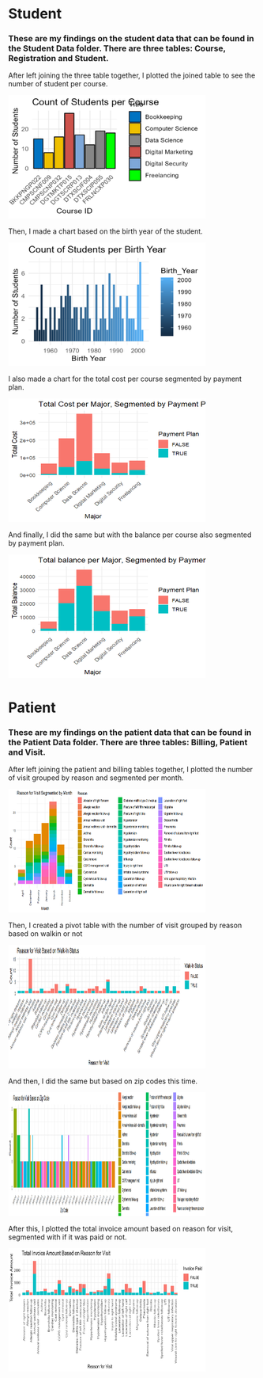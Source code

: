 # Student
### These are my findings on the student data that can be found in the Student Data folder. There are three tables: Course, Registration and Student. 

After left joining the three table together, I plotted the joined table to see the number of student per course.

<img src="Student Images/count_students.png" height = 250, width = 400>

Then, I made a chart based on the birth year of the student.

<img src="Student Images/count_students_birth.png" height = 250, width = 400>

I also made a chart for the total cost per course segmented by payment plan.

<img src="Student Images/Total Cost per Major.png" height = 250, width = 400>

And finally, I did the same but with the balance per course also segmented by payment plan.

<img src="Student Images/Total Balance per Major.png" height = 250, width = 400>


# Patient
### These are my findings on the patient data that can be found in the Patient Data folder. There are three tables: Billing, Patient and Visit.

After left joining the patient and billing tables together, I plotted the number of visit grouped by reason and segmented per month. 

<img src="Patient Images/Reason per Month.png" height = 250, width = 400>

Then, I created a pivot table with the number of visit grouped by reason based on walkin or not

<img src="Patient Images/Reason Based on Walkin.png" height = 250, width = 400>

And then, I did the same but based on zip codes this time.

<img src="Patient Images/Reason based on Zip.png" height = 250, width = 400>

After this, I plotted the total invoice amount based on reason for visit, segmented with if it was paid or not.

<img src="Patient Images/Total_Invoice_per_Reason.png" height = 250, width = 400>







